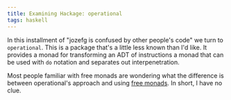 ```yaml
---
title: Examining Hackage: operational
tags: haskell
---
```


In this installment of "jozefg is confused by other people's code" we
turn to `operational`. This is a package that's a little less known
than I'd like. It provides a monad for transforming an ADT of
instructions a monad that can be used with `do` notation and separates
out interpenetration.

Most people familiar with free monads are wondering what the
difference is between operational's approach and using
[free monads][you-could-have]. In short, I have no clue.


[you-could-have]: http://www.haskellforall.com/2012/06/you-could-have-invented-free-monads.html
